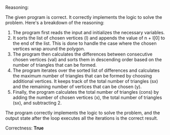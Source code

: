 Reasoning:

The given program is correct. It correctly implements the logic to solve the problem. Here's a breakdown of the reasoning:

1. The program first reads the input and initializes the necessary variables.
2. It sorts the list of chosen vertices (l) and appends the value of n + l[0] to the end of the list. This is done to handle the case where the chosen vertices wrap around the polygon.
3. The program then calculates the differences between consecutive chosen vertices (val) and sorts them in descending order based on the number of triangles that can be formed.
4. The program iterates over the sorted list of differences and calculates the maximum number of triangles that can be formed by choosing additional vertices. It keeps track of the total number of triangles (sx) and the remaining number of vertices that can be chosen (y).
5. Finally, the program calculates the total number of triangles (cons) by adding the number of chosen vertices (x), the total number of triangles (sx), and subtracting 2.

The program correctly implements the logic to solve the problem, and the output state after the loop executes all the iterations is the correct result.

Correctness: **True**